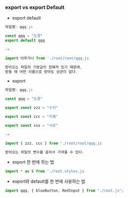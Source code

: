 ### export vs export Default

- export default

```jsx
파일명: qqq.js

const qqq = "도경"
export default qqq

-> 

import 아무거나 from './root/root/qqq.js

받아오는 파일의 기본값이 정해져 있기 때문에, 
받을 때 어떤 이름으로 받아도 상관이 없다.
```

- export

```jsx
파일명: qqq.js

const qqq = "도경"

export const zzz = "수지"

export const ccc = "지혜"

export const sss = "서로"

-> 

import { zzz, ccc } from './root/root/qqq.js

받아오는 파일의 변수를 골라서 가져올 수 있다.
```

- export 한 번에 하는 법

```jsx
import * as S from './root.styles.js
```

- export와 default를 한 번에 사용하는 법

```jsx
import qqq, { blueButton, RedInput } from "./root.js";
```